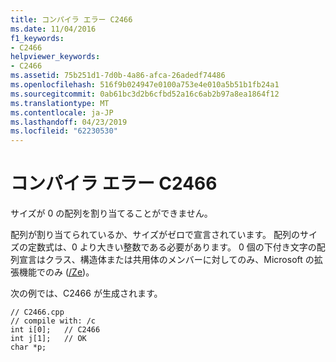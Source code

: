 ```yaml
---
title: コンパイラ エラー C2466
ms.date: 11/04/2016
f1_keywords:
- C2466
helpviewer_keywords:
- C2466
ms.assetid: 75b251d1-7d0b-4a86-afca-26adedf74486
ms.openlocfilehash: 516f9b024947e0100a753e4e010a5b51b1fb24a1
ms.sourcegitcommit: 0ab61bc3d2b6cfbd52a16c6ab2b97a8ea1864f12
ms.translationtype: MT
ms.contentlocale: ja-JP
ms.lasthandoff: 04/23/2019
ms.locfileid: "62230530"
---
```

# <a name="compiler-error-c2466"></a>コンパイラ エラー C2466

サイズが 0 の配列を割り当てることができません。

配列が割り当てられているか、サイズがゼロで宣言されています。 配列のサイズの定数式は、0 より大きい整数である必要があります。 0 個の下付き文字の配列宣言はクラス、構造体または共用体のメンバーに対してのみ、Microsoft の拡張機能でのみ ([/Ze](../../build/reference/za-ze-disable-language-extensions.md))。

次の例では、C2466 が生成されます。

```
// C2466.cpp
// compile with: /c
int i[0];   // C2466
int j[1];   // OK
char *p;
```